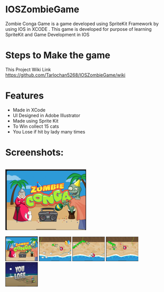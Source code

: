 # IOSZombieGame
Zombie Conga Game is a game developed using SpriteKit Framework by using IOS in XCODE . This game is developed for purpose of learning SpriteKit and Game Development in IOS

# Steps to Make the game
This Project Wiki Link https://github.com/Tarlochan5268/IOSZombieGame/wiki

# Features
- Made in XCode
- UI Designed in Adobe Illustrator
- Made using Sprite Kit
- To Win collect 15 cats
- You Lose if hit by lady many times

# Screenshots:
<br>
<img
src="Screenshots/gameplay.gif"
raw=true
width="50%"
height = "40%"
/> 
<br>
<br>
<img
src="Screenshots/TitleScreen.png"
raw=true
width="20%"
height = "10%"
/> 
<img
src="Screenshots/1.png"
raw=true
width="20%"
height = "10%"
/> 
<img
src="Screenshots/2.png"
raw=true
width="20%"
height = "10%"
/> 
<img
src="Screenshots/3.png"
raw=true
width="20%"
height = "10%"
/> 
<img
src="Screenshots/YouLose.png"
raw=true
width="20%"
height = "10%"
/> 
